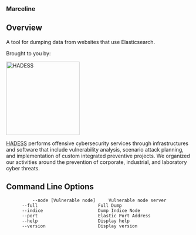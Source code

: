 ### Marceline




## Overview

A tool for dumping data from websites that use Elasticsearch.

Brought to you by:

<img src="https://hadess.io/wp-content/uploads/2022/04/LOGOTYPE-tag-white-.png" alt="HADESS" width="200"/>

[HADESS](https://hadess.io) performs offensive cybersecurity services through infrastructures and software that include vulnerability analysis, scenario attack planning, and implementation of custom integrated preventive projects. We organized our activities around the prevention of corporate, industrial, and laboratory cyber threats.



## Command Line Options
```
          --node [Vulnerable node]     Vulnerable node server
	  --full                       Full Dump
	  --indice                     Dump Indice Node
	  --port                       Elastic Port Address
	  --help                       Display help
	  --version                    Display version
```

